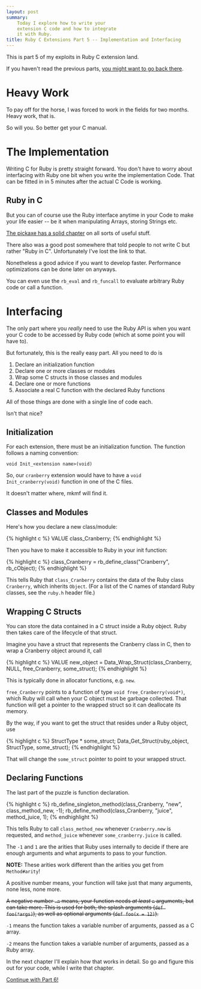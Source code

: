 ```yaml
---
layout: post
summary:
    Today I explore how to write your
    extension C code and how to integrate
    it with Ruby.
title: Ruby C Extensions Part 5 -- Implementation and Interfacing
---
```


This is part 5 of my exploits
in Ruby C extension land.

If you haven't read the previous parts,
[you might want to go back there][part1].


# Heavy Work #

To pay off for the horse, I was forced to
work in the fields for two months. Heavy
work, that is.

So will you. So better get your C manual.


# The Implementation #

Writing C for Ruby is pretty straight
forward. You don't have to worry about
interfacing with Ruby one bit when you
write the implementation Code. That can
be fitted in in 5 minutes after the actual
C Code is working.


## Ruby in C ##

But you can of course use the Ruby interface
anytime in your Code to make your life easier
-- be it when manipulating Arrays, storing
Strings etc.

[The pickaxe has a solid chapter][pickaxe] on all sorts
of useful stuff.

There also was a good post somewhere that
told people to not write C but rather "Ruby in C".
Unfortunately I've lost the link to that.

Nonetheless a good advice if you want to develop
faster. Performance optimizations can be done
later on anyways.

You can even use the ` rb_eval ` and ` rb_funcall `
to evaluate arbitrary Ruby code or call a function.


# Interfacing #

The only part where you *really* need to use the
Ruby API is when you want your C code to be accessed
by Ruby code (which at some point you will have to).

But fortunately, this is the really easy part.
All you need to do is

1.  Declare an initialization function
1.  Declare one or more classes or modules
2.  Wrap some C structs in those classes and modules
2.  Declare one or more functions
3.  Associate a real C function with the declared
    Ruby functions

All of those things are done with a single line of
code each.

Isn't that nice?


## Initialization ##

For each extension, there must be an initialization
function. The function follows a naming convention:

    void Init_<extension name>(void)

So, our ` cranberry ` extension would have to have
a ` void Init_cranberry(void) ` function in one
of the C files.

It doesn't matter where, mkmf will find it.


## Classes and Modules ##

Here's how you declare a new class/module:

{% highlight c %}
VALUE class_Cranberry;
{% endhighlight %}

Then you have to make it accessible to Ruby in
your init function:

{% highlight c %}
class_Cranberry = rb_define_class("Cranberry", rb_cObject);
{% endhighlight %}

This tells Ruby that ` class_Cranberry ` contains
the data of the Ruby class ` Cranberry `, which inherits
` Object `. (For a list of the C names of standard Ruby
classes, see the ` ruby.h ` header file.)


## Wrapping C Structs ##

You can store the data contained in a C struct inside a
Ruby object. Ruby then takes care of the lifecycle
of that struct.

Imagine you have a struct that represents the Cranberry
class in C, then to wrap a Cranberry object around it,
call

{% highlight c %}
VALUE new_object = Data_Wrap_Struct(class_Cranberry, NULL, free_Cranberry, some_struct);
{% endhighlight %}

This is typically done in allocator functions, e.g. ` new `.

` free_Cranberry ` points to a function of type
` void free_Cranberry(void*) `, which Ruby will
call when your C object must be garbage collected.
That function will get a pointer to the wrapped struct
so it can deallocate its memory.

By the way, if you want to get the struct that resides
under a Ruby object, use

{% highlight c %}
StructType * some_struct;
Data_Get_Struct(ruby_object, StructType, some_struct);
{% endhighlight %}

That will change the ` some_struct ` pointer to point
to your wrapped struct.


## Declaring Functions ##

The last part of the puzzle is function declaration.

{% highlight c %}
rb_define_singleton_method(class_Cranberry, "new",   class_method_new, -1);
          rb_define_method(class_Cranberry, "juice", method_juice,      1);
{% endhighlight %}

This tells Ruby to call ` class_method_new ` whenever
` Cranberry.new ` is requested, and ` method_juice `
whenever ` some_cranberry.juice ` is called.

The ` -1 ` and ` 1 ` are the arities that Ruby uses
internally to decide if there are enough arguments
and what arguments to pass to your function.

**NOTE:** These arities work different than the arities
you get from ` Method#arity `!

A positive number means, your function will take
just that many arguments, none less, none more.

<del>A negative number ` -n ` means, your function needs
*at least* ` n ` arguments, but can take more.
This is used for both, the splash arguments
(` def foo(*args) `), as well as optional arguments
(` def foo(x = 12) `).</del>

` -1 ` means the function takes a variable number of
arguments, passed as a C array.

` -2 ` means the function takes a variable number of
arguments, passed as a Ruby array.

In the next chapter I'll explain how that works in
detail.
So go and figure this out for your code, while I write
that chapter.


[Continue with Part 6!][part6]


[part1]:        ../../18/ruby-c-extension                           "Part 1 of this series"
[part6]:        ../../29/ruby-c-extension-6                         "Part 6 of this series"
[pickaxe]:      http://www.rubycentral.com/pickaxe/ext_ruby.html    "The Pickaxe on how to program Ruby in C"

